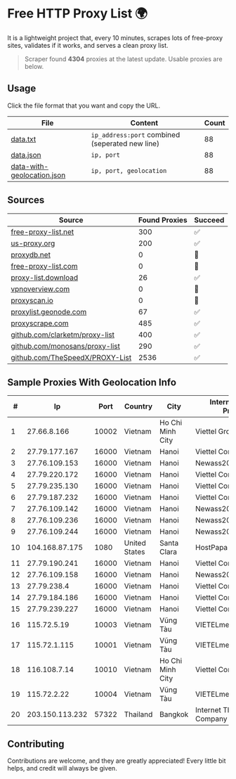 
# Free HTTP Proxy List 🌍

It is a lightweight project that, every 10 minutes, scrapes lots of free-proxy sites, validates if it works, and serves a clean proxy list.


> Scraper found **4304** proxies at the latest update. Usable proxies are below.

## Usage

Click the file format that you want and copy the URL.


|File|Content|Count|
|----|-------|-----|
|[data.txt](https://raw.githubusercontent.com/themiralay/Proxy-List-World/master/data.txt)|`ip_address:port` combined (seperated new line)|88|
|[data.json](https://raw.githubusercontent.com/themiralay/Proxy-List-World/master/data.json)|`ip, port`|88|
|[data-with-geolocation.json](https://raw.githubusercontent.com/themiralay/Proxy-List-World/master/data-with-geolocation.json)|`ip, port, geolocation`|88|

## Sources

|Source|Found Proxies|Succeed|
|------|-------------|-------|
|[free-proxy-list.net](https://free-proxy-list.net)|300|✅|
|[us-proxy.org](https://www.us-proxy.org)|200|✅|
|[proxydb.net](http://proxydb.net)|0|🚫|
|[free-proxy-list.com](https://free-proxy-list.com/?page=&port=&type%5B%5D=http&type%5B%5D=https&up_time=0&search=Search)|0|🚫|
|[proxy-list.download](https://www.proxy-list.download/HTTP)|26|✅|
|[vpnoverview.com](https://vpnoverview.com/privacy/anonymous-browsing/free-proxy-servers)|0|🚫|
|[proxyscan.io](https://www.proxyscan.io)|0|🚫|
|[proxylist.geonode.com](https://proxylist.geonode.com/api/proxy-list?limit=300&page=1&sort_by=lastChecked&sort_type=desc&protocols=http,https)|67|✅|
|[proxyscrape.com](https://api.proxyscrape.com/v2/?request=displayproxies&protocol=http&timeout=10000&country=all&ssl=all&anonymity=all)|485|✅|
|[github.com/clarketm/proxy-list](https://raw.githubusercontent.com/clarketm/proxy-list/master/proxy-list-raw.txt)|400|✅|
|[github.com/monosans/proxy-list](https://raw.githubusercontent.com/monosans/proxy-list/main/proxies/http.txt)|290|✅|
|[github.com/TheSpeedX/PROXY-List](https://raw.githubusercontent.com/TheSpeedX/PROXY-List/master/http.txt)|2536|✅|


## Sample Proxies With Geolocation Info

|#|Ip|Port|Country|City|Internet Service Provider|
|-|--|----|-------|----|-------------------------|
|1|27.66.8.166|10002|Vietnam|Ho Chi Minh City|Viettel Group|
|2|27.79.177.167|16000|Vietnam|Hanoi|Viettel Corporation|
|3|27.76.109.153|16000|Vietnam|Hanoi|Newass2011xDSLHCMC|
|4|27.79.220.172|16000|Vietnam|Hanoi|Viettel Corporation|
|5|27.79.235.130|16000|Vietnam|Hanoi|Viettel Corporation|
|6|27.79.187.232|16000|Vietnam|Hanoi|Viettel Corporation|
|7|27.76.109.142|16000|Vietnam|Hanoi|Newass2011xDSLHCMC|
|8|27.76.109.236|16000|Vietnam|Hanoi|Newass2011xDSLHCMC|
|9|27.76.109.244|16000|Vietnam|Hanoi|Newass2011xDSLHCMC|
|10|104.168.87.175|1080|United States|Santa Clara|HostPapa|
|11|27.79.190.241|16000|Vietnam|Hanoi|Viettel Corporation|
|12|27.76.109.158|16000|Vietnam|Hanoi|Newass2011xDSLHCMC|
|13|27.79.238.4|16000|Vietnam|Hanoi|Viettel Corporation|
|14|27.79.184.186|16000|Vietnam|Hanoi|Viettel Corporation|
|15|27.79.239.227|16000|Vietnam|Hanoi|Viettel Corporation|
|16|115.72.5.19|10003|Vietnam|Vũng Tàu|VIETELmetro|
|17|115.72.1.115|10001|Vietnam|Vũng Tàu|VIETELmetro|
|18|116.108.7.14|10010|Vietnam|Ho Chi Minh City|Viettel Corporation|
|19|115.72.2.22|10004|Vietnam|Vũng Tàu|VIETELmetro|
|20|203.150.113.232|57322|Thailand|Bangkok|Internet Thailand Company Ltd.|



## Contributing

Contributions are welcome, and they are greatly appreciated! Every
little bit helps, and credit will always be given.

